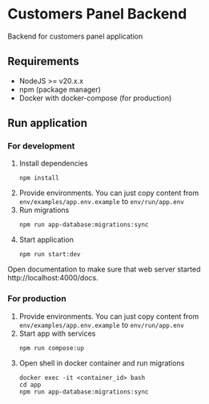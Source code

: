 # Customers Panel Backend

Backend for customers panel application

## Requirements
* NodeJS >= v20.x.x
* npm (package manager)
* Docker with docker-compose (for production)

## Run application

### For development
1. Install dependencies
    ```shell
    npm install
    ```
2. Provide environments.
You can just copy content from `env/examples/app.env.example` to `env/run/app.env`
3. Run migrations
   ```shell
   npm run app-database:migrations:sync
   ```
4. Start application
    ```shell
    npm run start:dev
    ```
Open documentation to make sure that web server started
http://localhost:4000/docs.


### For production
1. Provide environments.
   You can just copy content from `env/examples/app.env.example` to `env/run/app.env`
2. Start app with services
    ```shell
    npm run compose:up
    ```
3. Open shell in docker container and run migrations
   ```shell
   docker exec -it <container_id> bash
   cd app
   npm run app-database:migrations:sync
   ```
